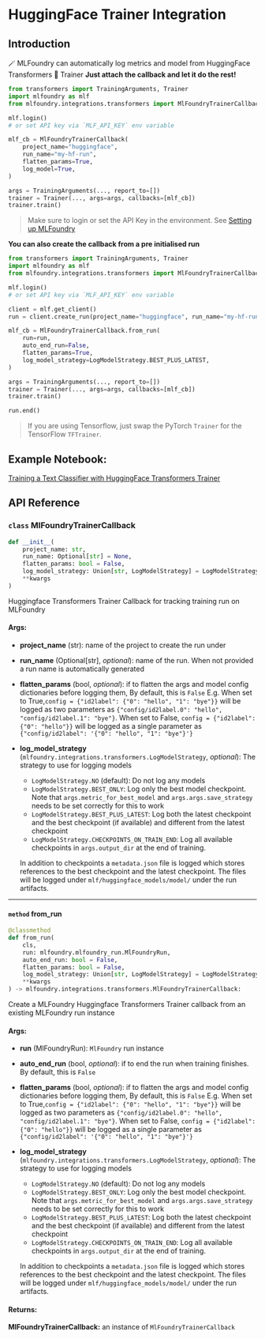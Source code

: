 # HuggingFace Trainer Integration

## Introduction

🪄 MLFoundry can automatically log metrics and model from HuggingFace Transformers 🤗 Trainer
**Just attach the callback and let it do the rest!**

```python
from transformers import TrainingArguments, Trainer
import mlfoundry as mlf
from mlfoundry.integrations.transformers import MlFoundryTrainerCallback

mlf.login()
# or set API key via `MLF_API_KEY` env variable

mlf_cb = MlFoundryTrainerCallback(
    project_name="huggingface",
    run_name="my-hf-run",
    flatten_params=True,
    log_model=True,
)

args = TrainingArguments(..., report_to=[])
trainer = Trainer(..., args=args, callbacks=[mlf_cb])
trainer.train()
```

> Make sure to login or set the API Key in the environment. See [Setting up MLFoundry](guides/experiment_tracking/setup.md)

**You can also create the callback from a pre initialised run**


```python
from transformers import TrainingArguments, Trainer
import mlfoundry as mlf
from mlfoundry.integrations.transformers import MlFoundryTrainerCallback, LogModelStrategy

mlf.login()
# or set API key via `MLF_API_KEY` env variable

client = mlf.get_client()
run = client.create_run(project_name="huggingface", run_name="my-hf-run",)

mlf_cb = MlFoundryTrainerCallback.from_run(
    run=run,
    auto_end_run=False,
    flatten_params=True,
    log_model_strategy=LogModelStrategy.BEST_PLUS_LATEST,
)

args = TrainingArguments(..., report_to=[])
trainer = Trainer(..., args=args, callbacks=[mlf_cb])
trainer.train()

run.end()
```


> If you are using Tensorflow, just swap the PyTorch `Trainer` for the TensorFlow `TFTrainer`.



## Example Notebook:

[Training a Text Classifier with HuggingFace Transformers Trainer](https://github.com/truefoundry/mlfoundry-examples/blob/main/examples/huggingface_transformers/tweet_eval_emotion_text_classification.ipynb)



## API Reference

### `class` MlFoundryTrainerCallback

```python
def __init__(
	project_name: str,
	run_name: Optional[str] = None,
	flatten_params: bool = False,
	log_model_strategy: Union[str, LogModelStrategy] = LogModelStrategy.NO,
	**kwargs
)
```

Huggingface Transformers Trainer Callback for tracking training run on MLFoundry

#### Args:

  - **project_name** (str): name of the project to create the run under
  - **run_name** (Optional[str], *optional*): name of the run. When not provided a run name is automatically generated
  - **flatten_params** (bool, *optional*): if to flatten the args and model config dictionaries before logging them, By default, this is `False` E.g. When set to True,`config = {"id2label": {"0": "hello", "1": "bye"}}` will be logged as two parameters as `{"config/id2label.0": "hello", "config/id2label.1": "bye"}`. When set to False, `config = {"id2label": {"0": "hello"}}` will be logged as a single parameter as `{"config/id2label": '{"0": "hello", "1": "bye"}'}`
  - **log_model_strategy** (`mlfoundry.integrations.transformers.LogModelStrategy`, *optional*): The strategy to use for logging models
    - `LogModelStrategy.NO` (default): Do not log any models
    - `LogModelStrategy.BEST_ONLY`: Log only the best model checkpoint. Note that `args.metric_for_best_model` and `args.args.save_strategy` needs to be set correctly for this to work
    - `LogModelStrategy.BEST_PLUS_LATEST`: Log both the latest checkpoint and the best checkpoint (if available) and different from the latest checkpoint
    - `LogModelStrategy.CHECKPOINTS_ON_TRAIN_END`: Log all available checkpoints in `args.output_dir` at the end of training.

    In addition to checkpoints a `metadata.json` file is logged which stores references to the best checkpoint and the latest checkpoint. The files will be logged under `mlf/huggingface_models/model/` under the run artifacts.

---

#### `method` from_run
```python
@classmethod
def from_run(
	cls,
	run: mlfoundry.mlfoundry_run.MlFoundryRun,
	auto_end_run: bool = False,
	flatten_params: bool = False,
	log_model_strategy: Union[str, LogModelStrategy] = LogModelStrategy.NO,
	**kwargs
) -> mlfoundry.integrations.transformers.MlFoundryTrainerCallback:
```

Create a MLFoundry Huggingface Transformers Trainer callback from an existing MLFoundry run instance

#### Args:

  - **run** (MlFoundryRun): `MlFoundry` run instance
  - **auto_end_run** (bool, *optional*): if to end the run when training finishes. By default, this is `False`
  - **flatten_params** (bool, *optional*): if to flatten the args and model config dictionaries before logging them, By default, this is `False` E.g. When set to True,`config = {"id2label": {"0": "hello", "1": "bye"}}` will be logged as two parameters as `{"config/id2label.0": "hello", "config/id2label.1": "bye"}`. When set to False, `config = {"id2label": {"0": "hello"}}` will be logged as a single parameter as `{"config/id2label": '{"0": "hello", "1": "bye"}'}`
  - **log_model_strategy** (`mlfoundry.integrations.transformers.LogModelStrategy`, *optional*): The strategy to use for logging models
    - `LogModelStrategy.NO` (default): Do not log any models
    - `LogModelStrategy.BEST_ONLY`: Log only the best model checkpoint. Note that `args.metric_for_best_model` and `args.args.save_strategy` needs to be set correctly for this to work
    - `LogModelStrategy.BEST_PLUS_LATEST`: Log both the latest checkpoint and the best checkpoint (if available) and different from the latest checkpoint
    - `LogModelStrategy.CHECKPOINTS_ON_TRAIN_END`: Log all available checkpoints in `args.output_dir` at the end of training.

    In addition to checkpoints a `metadata.json` file is logged which stores references to the best checkpoint and the latest checkpoint. The files will be logged under `mlf/huggingface_models/model/` under the run artifacts.

#### Returns:

**MlFoundryTrainerCallback:** an instance of `MlFoundryTrainerCallback`

